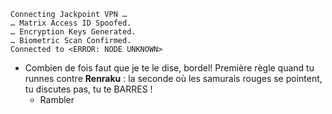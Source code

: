 ﻿    Connecting Jackpoint VPN …
    … Matrix Access ID Spoofed.
    … Encryption Keys Generated.
    … Biometric Scan Confirmed.
    Connected to <ERROR: NODE UNKNOWN>

* Combien de fois faut que je te le dise, bordel!  Première règle quand tu runnes contre **Renraku** : la seconde où les samurais rouges se pointent, tu discutes pas, tu te BARRES !
    * Rambler
